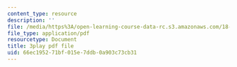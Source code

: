 ```yaml
---
content_type: resource
description: ''
file: /media/https%3A/open-learning-course-data-rc.s3.amazonaws.com/18-217-graph-theory-and-additive-combinatorics-fall-2019/66ec195271bf015e7ddb0a903c73cb31_Rlvwagd2BmY.pdf
file_type: application/pdf
resourcetype: Document
title: 3play pdf file
uid: 66ec1952-71bf-015e-7ddb-0a903c73cb31
---
```

